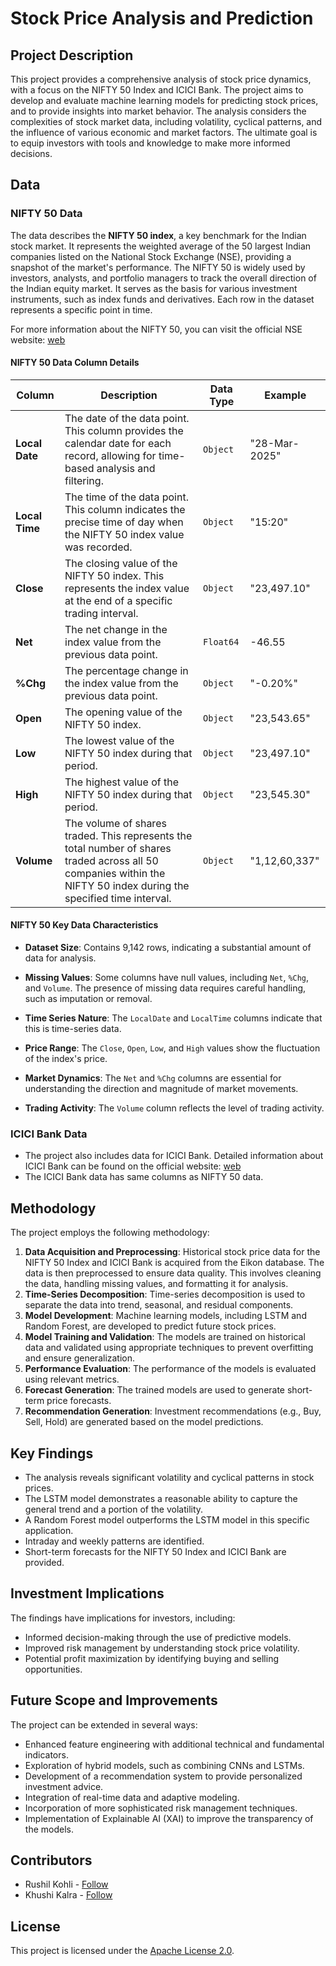 # Stock Price Analysis and Prediction

## Project Description

This project provides a comprehensive analysis of stock price dynamics, with a focus on the NIFTY 50 Index and ICICI Bank. The project aims to develop and evaluate machine learning models for predicting stock prices, and to provide insights into market behavior.  The analysis considers the complexities of stock market data, including volatility, cyclical patterns, and the influence of various economic and market factors.  The ultimate goal is to equip investors with tools and knowledge to make more informed decisions.

## Data

### NIFTY 50 Data
The data describes the **NIFTY 50 index**, a key benchmark for the Indian stock market. It represents the weighted average of the 50 largest Indian companies listed on the National Stock Exchange (NSE), providing a snapshot of the market's performance. The NIFTY 50 is widely used by investors, analysts, and portfolio managers to track the overall direction of the Indian equity market. It serves as the basis for various investment instruments, such as index funds and derivatives. Each row in the dataset represents a specific point in time.

For more information about the NIFTY 50, you can visit the official NSE website: [web](https://www.nseindia.com/market-data/live-equity-market)

#### NIFTY 50 Data Column Details

| Column | Description | Data Type | Example |
| ----- | ----- | ----- | ----- |
| **Local Date** | The date of the data point. This column provides the calendar date for each record, allowing for time-based analysis and filtering. | `Object` | "28-Mar-2025" |
| **Local Time** | The time of the data point. This column indicates the precise time of day when the NIFTY 50 index value was recorded. | `Object` | "15:20" |
| **Close** | The closing value of the NIFTY 50 index. This represents the index value at the end of a specific trading interval. | `Object` | "23,497.10" |
| **Net** | The net change in the index value from the previous data point. | `Float64` | -46.55 |
| **%Chg** | The percentage change in the index value from the previous data point. | `Object` | "-0.20%" |
| **Open** | The opening value of the NIFTY 50 index.  | `Object` | "23,543.65" |
| **Low** | The lowest value of the NIFTY 50 index during that period. | `Object` | "23,497.10" |
| **High** | The highest value of the NIFTY 50 index during that period. | `Object` | "23,545.30" |
| **Volume** | The volume of shares traded. This represents the total number of shares traded across all 50 companies within the NIFTY 50 index during the specified time interval. | `Object` | "1,12,60,337" |

#### NIFTY 50 Key Data Characteristics
* **Dataset Size**: Contains 9,142 rows, indicating a substantial amount of data for analysis.

* **Missing Values**: Some columns have null values, including `Net`, `%Chg`, and `Volume`. The presence of missing data requires careful handling, such as imputation or removal.

* **Time Series Nature**: The `LocalDate` and `LocalTime` columns indicate that this is time-series data.

* **Price Range**: The `Close`, `Open`, `Low`, and `High` values show the fluctuation of the index's price.

* **Market Dynamics**: The `Net` and `%Chg` columns are essential for understanding the direction and magnitude of market movements.

* **Trading Activity**: The `Volume` column reflects the level of trading activity.

### ICICI Bank Data
* The project also includes data for ICICI Bank.  Detailed information about ICICI Bank can be found on the official website: [web](https://www.icicibank.com/)
* The ICICI Bank data has same columns as NIFTY 50 data.

## Methodology

The project employs the following methodology:

1.  **Data Acquisition and Preprocessing**: Historical stock price data for the NIFTY 50 Index and ICICI Bank is acquired from the Eikon database. The data is then preprocessed to ensure data quality.  This involves cleaning the data, handling missing values, and formatting it for analysis.
2.  **Time-Series Decomposition**:  Time-series decomposition is used to separate the data into trend, seasonal, and residual components.
3.  **Model Development**:  Machine learning models, including LSTM and Random Forest, are developed to predict future stock prices.
4.  **Model Training and Validation**: The models are trained on historical data and validated using appropriate techniques to prevent overfitting and ensure generalization.
5.  **Performance Evaluation**:  The performance of the models is evaluated using relevant metrics.
6.  **Forecast Generation**:  The trained models are used to generate short-term price forecasts.
7.  **Recommendation Generation**:  Investment recommendations (e.g., Buy, Sell, Hold) are generated based on the model predictions.

## Key Findings

* The analysis reveals significant volatility and cyclical patterns in stock prices.
* The LSTM model demonstrates a reasonable ability to capture the general trend and a portion of the volatility.
* A Random Forest model outperforms the LSTM model in this specific application.
* Intraday and weekly patterns are identified.
* Short-term forecasts for the NIFTY 50 Index and ICICI Bank are provided.

## Investment Implications

The findings have implications for investors, including:

* Informed decision-making through the use of predictive models.
* Improved risk management by understanding stock price volatility.
* Potential profit maximization by identifying buying and selling opportunities.

## Future Scope and Improvements

The project can be extended in several ways:

* Enhanced feature engineering with additional technical and fundamental indicators.
* Exploration of hybrid models, such as combining CNNs and LSTMs.
* Development of a recommendation system to provide personalized investment advice.
* Integration of real-time data and adaptive modeling.
* Incorporation of more sophisticated risk management techniques.
* Implementation of Explainable AI (XAI) to improve the transparency of the models.

## Contributors

* Rushil Kohli - [Follow](https://github.com/Rushil-K)
* Khushi Kalra - [Follow](https://github.com/KhushiKalra21)

## License

This project is licensed under the [Apache License 2.0](https://github.com/Rushil-K/Deep-Learning/blob/main/LICENSE).

